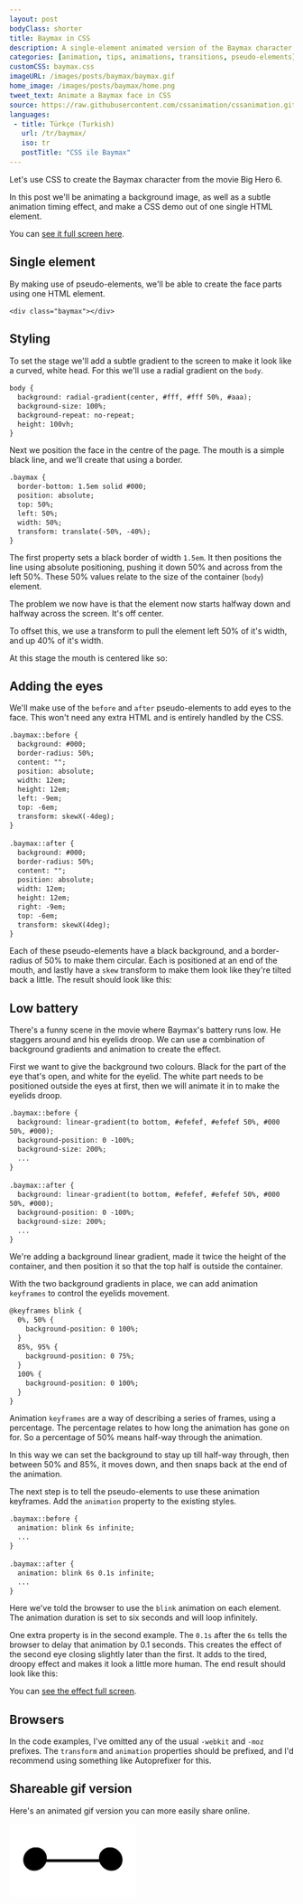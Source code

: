 ```yaml
---
layout: post
bodyClass: shorter
title: Baymax in CSS
description: A single-element animated version of the Baymax character's face from Big Hero 6.
categories: [animation, tips, animations, transitions, pseudo-elements]
customCSS: baymax.css
imageURL: /images/posts/baymax/baymax.gif
home_image: /images/posts/baymax/home.png
tweet_text: Animate a Baymax face in CSS
source: https://raw.githubusercontent.com/cssanimation/cssanimation.github.io/master/_posts/2015-02-18-baymax.md
languages:
 - title: Türkçe (Turkish)
   url: /tr/baymax/
   iso: tr
   postTitle: "CSS ile Baymax"
---
```


Let's use CSS to create the Baymax character from the movie Big Hero 6.

In this post we'll be animating a background image, as well as a subtle animation timing effect, and make a CSS demo out of one single HTML element.

<section class="demo-container baymax-container">
  <a href="http://codepen.io/donovanh/full/ZYaMjw/" class="baymax"></a>
</section>

You can [see it full screen here](http://codepen.io/donovanh/full/ZYaMjw/).

## Single element

By making use of pseudo-elements, we'll be able to create the face parts using one HTML element.


```
<div class="baymax"></div>
```

## Styling

To set the stage we'll add a subtle gradient to the screen to make it look like a curved, white head. For this we'll use a radial gradient on the `body`.


```
body {
  background: radial-gradient(center, #fff, #fff 50%, #aaa);
  background-size: 100%;
  background-repeat: no-repeat;
  height: 100vh;
}
```

Next we position the face in the centre of the page. The mouth is a simple black line, and we'll create that using a border.


```
.baymax {
  border-bottom: 1.5em solid #000;
  position: absolute;
  top: 50%;
  left: 50%;
  width: 50%;
  transform: translate(-50%, -40%);
}
```

The first property sets a black border of width `1.5em`. It then positions the line using absolute positioning, pushing it down 50% and across from the left 50%. These 50% values relate to the size of the container (`body`) element.

The problem we now have is that the element now starts halfway down and halfway across the screen. It's off center.

To offset this, we use a transform to pull the element left 50% of it's width, and up 40% of it's width.

At this stage the mouth is centered like so:

<section class="demo-container baymax-container">
  <span class="baymax no-pseudo-elements"></span>
</section>

## Adding the eyes

We'll make use of the `before` and `after` pseudo-elements to add eyes to the face. This won't need any extra HTML and is entirely handled by the CSS.


```
.baymax::before {
  background: #000;
  border-radius: 50%;
  content: "";
  position: absolute;
  width: 12em;
  height: 12em;
  left: -9em;
  top: -6em;
  transform: skewX(-4deg);
}

.baymax::after {
  background: #000;
  border-radius: 50%;
  content: "";
  position: absolute;
  width: 12em;
  height: 12em;
  right: -9em;
  top: -6em;
  transform: skewX(4deg);
}
```

Each of these pseudo-elements have a black background, and a border-radius of 50% to make them circular. Each is positioned at an end of the mouth, and lastly have a `skew` transform to make them look like they're tilted back a little. The result should look like this:

<section class="demo-container baymax-container">
  <span class="baymax no-animation"></span>
</section>

## Low battery

There's a funny scene in the movie where Baymax's battery runs low. He staggers around and his eyelids droop. We can use a combination of background gradients and animation to create the effect.

First we want to give the background two colours. Black for the part of the eye that's open, and white for the eyelid. The white part needs to be positioned outside the eyes at first, then we will animate it in to make the eyelids droop.


```
.baymax::before {
  background: linear-gradient(to bottom, #efefef, #efefef 50%, #000 50%, #000);
  background-position: 0 -100%;
  background-size: 200%;
  ...
}

.baymax::after {
  background: linear-gradient(to bottom, #efefef, #efefef 50%, #000 50%, #000);
  background-position: 0 -100%;
  background-size: 200%;
  ...
}
```

We're adding a background linear gradient, made it twice the height of the container, and then position it so that the top half is outside the container.

With the two background gradients in place, we can add animation `keyframes` to control the eyelids movement.


```
@keyframes blink {
  0%, 50% {
    background-position: 0 100%;
  }
  85%, 95% {
    background-position: 0 75%;
  }
  100% {
    background-position: 0 100%;
  }
}
```

Animation `keyframes` are a way of describing a series of frames, using a percentage. The percentage relates to how long the animation has gone on for. So a percentage of 50% means half-way through the animation.

In this way we can set the background to stay up till half-way through, then between 50% and 85%, it moves down, and then snaps back at the end of the animation.

The next step is to tell the pseudo-elements to use these animation keyframes. Add the `animation` property to the existing styles.


```
.baymax::before {
  animation: blink 6s infinite;
  ...
}

.baymax::after {
  animation: blink 6s 0.1s infinite;
  ...
}
```

Here we've told the browser to use the `blink` animation on each element. The animation duration is set to six seconds and will loop infinitely.

One extra property is in the second example. The `0.1s` after the `6s` tells the browser to delay that animation by 0.1 seconds. This creates the effect of the second eye closing slightly later than the first. It adds to the tired, droopy effect and makes it look a little more human. The end result should look like this:

<section class="demo-container baymax-container">
  <a href="http://codepen.io/donovanh/full/ZYaMjw/" class="baymax"></a>
</section>

You can [see the effect full screen](http://codepen.io/donovanh/full/ZYaMjw/).

## Browsers

In the code examples, I've omitted any of the usual `-webkit` and `-moz` prefixes. The `transform` and `animation` properties should be prefixed, and I'd recommend using something like Autoprefixer for this.

## Shareable gif version

Here's an animated gif version you can more easily share online.

<a href="/images/posts/baymax/baymax.gif"><img src="/images/posts/baymax/baymax.gif" style="max-width:225px"></a>

